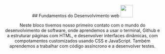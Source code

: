 <div align="center">
  ## Fundamentos do Desenvolvimento web

  <image src="../logosREADME/logotrybe2.png" width="40" height="40" >

  Neste bloco tivemos nosso primeiro contato com o mundo do desenvolvimento de software, onde aprendemos a usar o terminal, Github e a estruturar páginas com HTML, e desenvolver interfaces dinâmicas, com compotamentos customizados usando CSS e JavaScript. Também aprendemos a trabalhar com código assíncrono e a desenvolver testes.
<div>